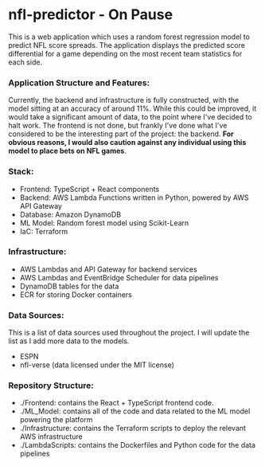 # nfl-predictor - On Pause
This is a web application which uses a random forest regression model to predict NFL score spreads. The application displays the predicted score differential for a game depending on the most recent team statistics for each side.

### Application Structure and Features:

Currently, the backend and infrastructure is fully constructed, with the model sitting at an accuracy of around 11%. While this could be improved, it would take a significant amount of data, to the point where I've decided to halt work. The frontend is not done, but frankly I've done what I've considered to be the interesting part of the project: the backend. **For obvious reasons, I would also caution against any individual using this model to place bets on NFL games**.

### Stack:

- Frontend: TypeScript + React components
- Backend: AWS Lambda Functions written in Python, powered by AWS API Gateway
- Database: Amazon DynamoDB
- ML Model: Random forest model using Scikit-Learn
- IaC: Terraform

### Infrastructure:

- AWS Lambdas and API Gateway for backend services
- AWS Lambdas and EventBridge Scheduler for data pipelines
- DynamoDB tables for the data
- ECR for storing Docker containers

### Data Sources:

This is a list of data sources used throughout the project. I will update the list as I add more data to the models.

- ESPN
- nfl-verse (data licensed under the MIT license)

### Repository Structure:
- ./Frontend: contains the React + TypeScript frontend code.
- ./ML_Model: contains all of the code and data related to the ML model powering the platform
- ./Infrastructure: contains the Terraform scripts to deploy the relevant AWS infrastructure
- ./LambdaScripts: contains the Dockerfiles and Python code for the data pipelines
